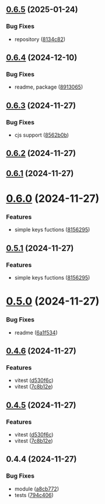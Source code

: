 ## [0.6.5](https://github.com/cmmvio/cmmv-encryptor/compare/v0.6.4...v0.6.5) (2025-01-24)


### Bug Fixes

* repository ([8134c82](https://github.com/cmmvio/cmmv-encryptor/commit/8134c82dee5352be3050fa59c6594246336a084c))



## [0.6.4](https://github.com/cmmvio/cmmv-encryptor/compare/v0.6.3...v0.6.4) (2024-12-10)


### Bug Fixes

* readme, package ([8913065](https://github.com/cmmvio/cmmv-encryptor/commit/89130658ee61aee5229bd1ca0d865c474f6b51e7))



## [0.6.3](https://github.com/cmmvio/cmmv-encryptor/compare/v0.6.2...v0.6.3) (2024-11-27)


### Bug Fixes

* cjs support ([8562b0b](https://github.com/cmmvio/cmmv-encryptor/commit/8562b0b29edb6fcb641a6902dbab12f2b8c723db))



## [0.6.2](https://github.com/cmmvio/cmmv-encryptor/compare/v0.6.1...v0.6.2) (2024-11-27)



## [0.6.1](https://github.com/cmmvio/cmmv-encryptor/compare/v0.6.0...v0.6.1) (2024-11-27)



# [0.6.0](https://github.com/cmmvio/cmmv-encryptor/compare/v0.5.0...v0.6.0) (2024-11-27)


### Features

* simple keys fuctions ([8156295](https://github.com/cmmvio/cmmv-encryptor/commit/8156295861c8cb012d18d2b26eba9bcb28f54c20))



## [0.5.1](https://github.com/cmmvio/cmmv-encryptor/compare/v0.5.0...v0.5.1) (2024-11-27)


### Features

* simple keys fuctions ([8156295](https://github.com/cmmvio/cmmv-encryptor/commit/8156295861c8cb012d18d2b26eba9bcb28f54c20))



# [0.5.0](https://github.com/cmmvio/cmmv-encryptor/compare/v0.4.6...v0.5.0) (2024-11-27)


### Bug Fixes

* readme ([6a1f534](https://github.com/cmmvio/cmmv-encryptor/commit/6a1f53451c6ab85a9c7236903de26c7e483beb75))



## [0.4.6](https://github.com/cmmvio/cmmv-encryptor/compare/v0.4.4...v0.4.6) (2024-11-27)


### Features

* vitest ([d530f6c](https://github.com/cmmvio/cmmv-encryptor/commit/d530f6c808ddd34ceabe1a9e9338d6fc2e010900))
* vitest ([7c8b12e](https://github.com/cmmvio/cmmv-encryptor/commit/7c8b12eabd920617ec335a22628bb9fe5c1b25a7))



## [0.4.5](https://github.com/cmmvio/cmmv-encryptor/compare/v0.4.4...v0.4.5) (2024-11-27)


### Features

* vitest ([d530f6c](https://github.com/cmmvio/cmmv-encryptor/commit/d530f6c808ddd34ceabe1a9e9338d6fc2e010900))
* vitest ([7c8b12e](https://github.com/cmmvio/cmmv-encryptor/commit/7c8b12eabd920617ec335a22628bb9fe5c1b25a7))



## 0.4.4 (2024-11-27)


### Bug Fixes

* module ([a8cb772](https://github.com/cmmvio/cmmv-encryptor/commit/a8cb77268f4c57ea446b7323afb24242c3771438))
* tests ([794c406](https://github.com/cmmvio/cmmv-encryptor/commit/794c4069e4557763a70122be37d2ca1680992bbc))



